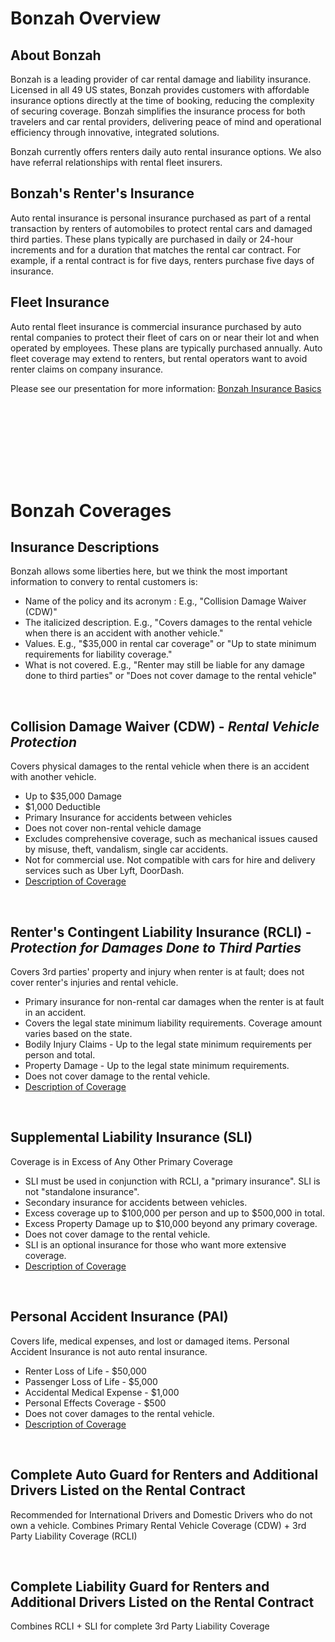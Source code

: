 # Bonzah Overview

## About Bonzah
Bonzah is a leading provider of car rental damage and liability insurance. Licensed in all 49 US states, Bonzah provides customers with affordable insurance options directly at the time of booking, reducing the complexity of securing coverage. Bonzah simplifies the insurance process for both travelers and car rental providers, delivering peace of mind and operational efficiency through innovative, integrated solutions.

Bonzah currently offers renters daily auto rental insurance options. We also have referral relationships with rental fleet insurers.


## Bonzah's Renter's Insurance
Auto rental insurance is personal insurance purchased as part of a rental transaction by renters of automobiles to protect rental cars and damaged third parties. These plans typically are purchased in daily or 24-hour increments and for a duration that matches the rental car contract. For example, if a rental contract is for five days, renters purchase five days of insurance.


## Fleet Insurance
Auto rental fleet insurance is commercial insurance purchased by auto rental companies to protect their fleet of cars on or near their lot and when operated by employees. These plans are typically purchased annually. Auto fleet coverage may extend to renters, but rental operators want to avoid renter claims on company insurance.

Please see our presentation for more information: [Bonzah Insurance Basics](https://docs.google.com/presentation/d/1MaHyNuGshtb5_msqjdReIbZsuQJyiihd/edit?usp=sharing&ouid=112288139653361343255&rtpof=true&sd=true)

<br><br>
---
<br><br>

# Bonzah Coverages

## Insurance Descriptions

Bonzah allows some liberties here, but we think the most important information to convery to rental customers is:
- Name of the policy and its acronym : E.g., "Collision Damage Waiver (CDW)"
- The italicized description.  E.g., "Covers damages to the rental vehicle when there is an accident with another vehicle."
- Values. E.g., "$35,000 in rental car coverage" or "Up to state minimum requirements for liability coverage."
- What is not covered. E.g., "Renter may still be liable for any damage done to third parties" or "Does not cover damage to the rental vehicle"

<br>

## Collision Damage Waiver (CDW) - *Rental Vehicle Protection*
Covers physical damages to the rental vehicle when there is an accident with another vehicle. 
- Up to $35,000 Damage
- $1,000 Deductible
- Primary Insurance for accidents between vehicles
- Does not cover non-rental vehicle damage​
- Excludes comprehensive coverage, such as mechanical issues caused by misuse, theft, vandalism, single car accidents.
- Not for commercial use. Not compatible with cars for hire and delivery services such as Uber Lyft, DoorDash.
- [Description of Coverage](https://pablowstorageaccount.blob.core.windows.net/prod/assets/ARIG.Collision-Damage-Warranty.Brochure.pdf)
<br>

## Renter's Contingent Liability Insurance (RCLI) - *Protection for Damages Done to Third Parties*
Covers 3rd parties' property and injury when renter is at fault; does not cover renter's injuries and rental vehicle.
- Primary insurance for non-rental car damages when the renter is at fault in an accident.
- Covers the legal state minimum liability requirements. Coverage amount varies based on the state.
- Bodily Injury Claims - Up to the legal state minimum requirements per person and total.
- Property Damage - Up to the legal state minimum requirements.
- Does not cover damage to the rental vehicle.
- [Description of Coverage](https://pablowstorageaccount.blob.core.windows.net/prod/assets/ARIG.RCLI.Brochure.pdf)

<br>

## Supplemental Liability Insurance (SLI)
Coverage is in Excess of Any Other Primary Coverage
- SLI must be used in conjunction with RCLI, a "primary insurance". SLI is not "standalone insurance".
- Secondary insurance for accidents between vehicles.
- Excess coverage up to $100,000 per person and up to $500,000 in total.
- Excess Property Damage up to $10,000 beyond any primary coverage.
- Does not cover damage to the rental vehicle.
- SLI is an optional insurance for those who want more extensive coverage.
- [Description of Coverage](https://pablowstorageaccount.blob.core.windows.net/prod/assets/ARIG.SLI.Only.Brochure.pdf)
<br>

## Personal Accident Insurance (PAI)
Covers life, medical expenses, and lost or damaged items. Personal Accident Insurance is not auto rental insurance. 
- Renter Loss of Life - $50,000
- Passenger Loss of Life - $5,000
- Accidental Medical Expense - $1,000
- Personal Effects Coverage - $500
- Does not cover damages to the rental vehicle.
- [Description of Coverage](https://pablowstorageaccount.blob.core.windows.net/prod/assets/PAI.PEI.Brochure-v2.pdf)
<br>

## Complete Auto Guard for Renters and Additional Drivers Listed on the Rental Contract
Recommended for International Drivers and Domestic Drivers who do not own a vehicle.
Combines Primary Rental Vehicle Coverage (CDW) + 3rd Party Liability Coverage (RCLI) 

<br>

## Complete Liability Guard for Renters and Additional Drivers Listed on the Rental Contract
Combines RCLI + SLI for complete  3rd Party Liability Coverage

